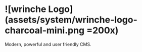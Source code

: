 # ![wrinche Logo](assets/system/wrinche-logo-charcoal-mini.png =200x)
Modern, powerful and user friendly CMS.
